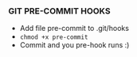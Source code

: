 ### GIT PRE-COMMIT HOOKS ###

* Add file pre-commit to .git/hooks
* `chmod +x pre-commit`
* Commit and you pre-hook runs :)